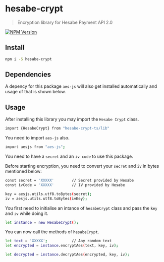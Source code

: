 # hesabe-crypt

> Encryption library for Hesabe Payment API 2.0

[![NPM Version][npm-image]][npm-url]

## Install

```bash
npm i -S hesabe-crypt
```

## Dependencies

A depency for this package `aes-js` will also get installed automatically and usage of that is shown below.

## Usage

After installing this library you may import the `Hesabe Crypt` class.

```bash
import {HesabeCrypt} from "hesabe-crypt-ts/lib"
```

You need to import `aes-js` also.

```bash
import aesjs from "aes-js";
```

You need to have a `secret` and an `iv code` to use this package.

Before starting encryption, you need to convert your `secret` and `iv` in bytes mentioned below:

```bash
const secret = 'XXXXX'        // Secret provided by Hesabe
const ivCode = 'XXXXX'        // IV provided by Hesabe

key = aesjs.utils.utf8.toBytes(secret);
iv = aesjs.utils.utf8.toBytes(ivKey);
```

You first need to initialise an intance of `hesabeCrypt` class and pass the `key` and `iv` while doing it.

```bash
let instance = new HesabeCrypt();
```

You can now call the methods of `hesabeCrypt`.

```bash
let text = 'XXXXX';           // Any random text
let encrypted = instance.encryptAes(text, key, iv);

let decrypted = instance.decryptAes(encrypted, key, iv);

```

[npm-image]: https://hesabe-assets.s3.me-south-1.amazonaws.com/Hesabe-Logo.png
[npm-url]: https://www.npmjs.com/package/hesabe-crypt-ts
